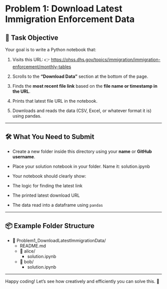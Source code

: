 # Problem 1: Download Latest Immigration Enforcement Data

## 📘 Task Objective

Your goal is to write a Python notebook that:

1. Visits this URL:
   👉 https://ohss.dhs.gov/topics/immigration/immigration-enforcement/monthly-tables

2. Scrolls to the **“Download Data”** section at the bottom of the page.

3. Finds the **most recent file link** based on the **file name or timestamp in the URL**.

4. Prints that latest file URL in the notebook.

5. Downloads and reads the data (CSV, Excel, or whatever format it is) using pandas.

---

## 🛠️ What You Need to Submit

- Create a new folder inside this directory using your **name** or **GitHub username**.
- Place your solution notebook in your folder. Name it:
solution.ipynb

- Your notebook should clearly show:
- The logic for finding the latest link
- The printed latest download URL
- The data read into a dataframe using `pandas`

---

## 📦 Example Folder Structure


- 📁 Problem1_DownloadLatestImmigrationData/
   - README.md
   - 📁 alice/
      - solution.ipynb
   - 📁 bob/
      - solution.ipynb



---

Happy coding! Let’s see how creatively and efficiently you can solve this. 🚀
